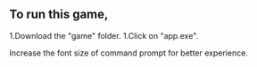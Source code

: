 ## To run this game,
  1.Download the "game" folder.
  1.Click on "app.exe".
                   
Increase the font size of command prompt for better experience.

